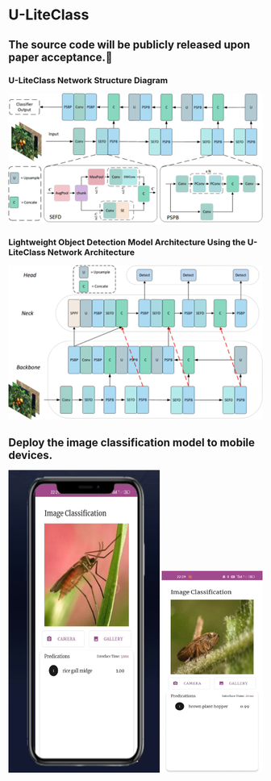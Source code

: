 # U-LiteClass
## The source code will be publicly released upon paper acceptance.🤝
### U-LiteClass Network Structure Diagram
![image](https://github.com/weldingCode/U-LiteClass/blob/main/U-LiteClass.png)

### Lightweight Object Detection Model Architecture Using the U-LiteClass Network Architecture
![image](https://github.com/weldingCode/U-LiteClass/blob/main/U-LiteClass-Detection.png)

## Deploy the image classification model to mobile devices.

<div style="display: flex; justify-content: center; gap: 20px;">
  <div>
    <img src="https://github.com/weldingCode/U-LiteClass/blob/main/classification.png" width="300" height="600" />
    <img width="200" height="400" alt="demo" src="https://github.com/weldingCode/U-LiteClass/blob/main/video.gif" />
  </div>
</div>
